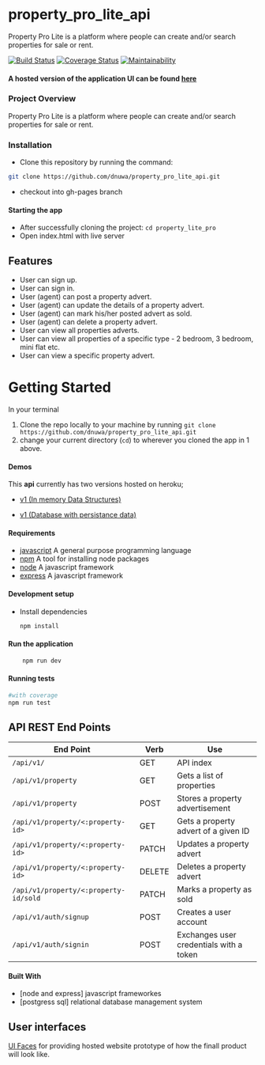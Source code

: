 # property_pro_lite_api
Property Pro Lite is a platform where people can create and/or search properties for sale or rent.

[![Build Status](https://travis-ci.org/dnuwa/property_pro_lite_api.svg?branch=develop)](https://travis-ci.org/dnuwa/property_pro_lite_api)              [![Coverage Status](https://coveralls.io/repos/github/dnuwa/property_pro_lite_api/badge.svg?branch=develop)](https://coveralls.io/github/dnuwa/property_pro_lite_api?branch=develop)                [![Maintainability](https://api.codeclimate.com/v1/badges/9046cf3cf9bf0d6ad28a/maintainability)](https://codeclimate.com/github/dnuwa/property_pro_lite_api/maintainability)

#### A hosted version of the application UI can be found [here](https://dnuwa.github.io/property_lite_pro/UI/)

### Project Overview
Property Pro Lite is a platform where people can create and/or search properties for sale or rent.

### Installation

- Clone this repository by running the command:

```bash
git clone https://github.com/dnuwa/property_pro_lite_api.git
```
- checkout into gh-pages branch

#### Starting the app

- After successfully cloning the project: `cd property_lite_pro`
- Open index.html with live server

## Features
- User can sign up.
- User can sign in.
- User (agent) can post a property advert.
- User (agent) can update the details of a property advert.
- User (agent) can mark his/her posted advert as sold.
- User (agent) can delete a property advert.
- User can view all properties adverts.
- User can view all properties of a specific type - 2 bedroom, 3 bedroom, mini flat etc.
- User can view a specific property advert.

# Getting Started
In your terminal
1. Clone the repo locally to your machine by running `git clone https://github.com/dnuwa/property_pro_lite_api.git`
2. change your current directory (`cd`) to wherever you cloned the app in 1 above.

#### Demos
This __api__ currently  has two versions hosted on heroku;
- [v1 (In memory Data Structures)](https://property-pro1.herokuapp.com/api/v1)

- [v1 (Database with persistance data)](https://banka-database-api.herokuapp.com/api/v1)

#### Requirements
- [javascript](https://developer.mozilla.org/en-US/docs/Web/JavaScript/Reference) A general purpose programming language
- [npm](https://docs.npmjs.com/about-npm/) A tool for installing node packages
- [node](https://nodejs.org/en/docs/)  A javascript framework
- [express](https://expressjs.com/en/api.html)  A javascript framework

#### Development setup

- Install dependencies
  ```bash
  npm install
  ```
#### Run the application
```bash
    npm run dev
```

#### Running tests
```bash
#with coverage
npm run test
```

## API REST End Points
| End Point                                           | Verb |Use                                            |
| ----------------------------------------------------|------|-----------------------------------------------|
|`/api/v1/`                                         |GET   |API index                                      |
|`/api/v1/property`                                |GET   |Gets a list of properties                      |
|`/api/v1/property`                                |POST  |Stores a property advertisement                     |
|`/api/v1/property/<:property-id>`                       |GET   |Gets a property advert of a given ID         |
|`/api/v1/property/<:property-id> `                      |PATCH |Updates a property advert                    |
|`/api/v1/property/<:property-id>`                        |DELETE|Deletes a property advert                   |
|`/api/v1/property/<:property-id/sold`               |PATCH   | Marks a property as sold          |
|`/api/v1/auth/signup`                              |POST  | Creates a user account                        |
|`/api/v1/auth/signin`                               |POST  |Exchanges  user credentials with a token       |


#### Built With
- [node and express] javascript frameworkes
- [postgress sql] relational database management system


## User interfaces
[UI Faces](https://dnuwa.github.io/property_lite_pro/UI/) for providing hosted website prototype of how the finall product will look like.
